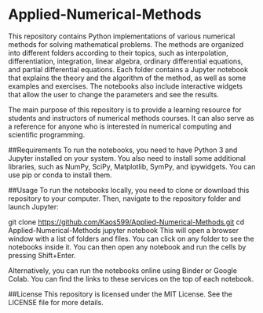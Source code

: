 # Applied-Numerical-Methods

This repository contains Python implementations of various numerical methods for solving mathematical problems. The methods are organized into different folders according to their topics, such as interpolation, differentiation, integration, linear algebra, ordinary differential equations, and partial differential equations. Each folder contains a Jupyter notebook that explains the theory and the algorithm of the method, as well as some examples and exercises. The notebooks also include interactive widgets that allow the user to change the parameters and see the results.

The main purpose of this repository is to provide a learning resource for students and instructors of numerical methods courses. It can also serve as a reference for anyone who is interested in numerical computing and scientific programming.

##Requirements
To run the notebooks, you need to have Python 3 and Jupyter installed on your system. You also need to install some additional libraries, such as NumPy, SciPy, Matplotlib, SymPy, and ipywidgets. You can use pip or conda to install them.

##Usage
To run the notebooks locally, you need to clone or download this repository to your computer. Then, navigate to the repository folder and launch Jupyter:

git clone https://github.com/Kaos599/Applied-Numerical-Methods.git
cd Applied-Numerical-Methods
jupyter notebook
This will open a browser window with a list of folders and files. You can click on any folder to see the notebooks inside it. You can then open any notebook and run the cells by pressing Shift+Enter.

Alternatively, you can run the notebooks online using Binder or Google Colab. You can find the links to these services on the top of each notebook.

##License
This repository is licensed under the MIT License. See the LICENSE file for more details.
